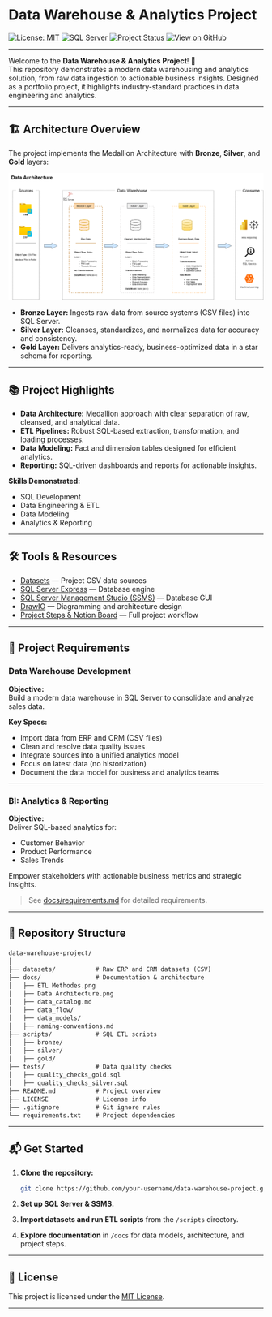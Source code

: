 # Data Warehouse & Analytics Project

[![License: MIT](https://img.shields.io/badge/License-MIT-blue.svg)](LICENSE)
[![SQL Server](https://img.shields.io/badge/SQL%20Server-Express-informational?logo=microsoftsqlserver)](https://www.microsoft.com/en-us/sql-server/sql-server-downloads)
[![Project Status](https://img.shields.io/badge/status-active-brightgreen.svg)](#)
[![View on GitHub](https://img.shields.io/badge/GitHub-Repository-black?logo=github)](https://github.com/BilalBoudjema/sql-data-warehoud-project)

---

Welcome to the **Data Warehouse & Analytics Project**! 🚀  
This repository demonstrates a modern data warehousing and analytics solution, from raw data ingestion to actionable business insights. Designed as a portfolio project, it highlights industry-standard practices in data engineering and analytics.

---

## 🏗️ Architecture Overview

The project implements the Medallion Architecture with **Bronze**, **Silver**, and **Gold** layers:

![Data Architecture](docs/Data%20Architecture.png)

- **Bronze Layer:** Ingests raw data from source systems (CSV files) into SQL Server.
- **Silver Layer:** Cleanses, standardizes, and normalizes data for accuracy and consistency.
- **Gold Layer:** Delivers analytics-ready, business-optimized data in a star schema for reporting.

---

## 📚 Project Highlights

- **Data Architecture:** Medallion approach with clear separation of raw, cleansed, and analytical data.
- **ETL Pipelines:** Robust SQL-based extraction, transformation, and loading processes.
- **Data Modeling:** Fact and dimension tables designed for efficient analytics.
- **Reporting:** SQL-driven dashboards and reports for actionable insights.

**Skills Demonstrated:**
- SQL Development
- Data Engineering & ETL
- Data Modeling
- Analytics & Reporting

---

## 🛠️ Tools & Resources

- [Datasets](datasets/) — Project CSV data sources
- [SQL Server Express](https://www.microsoft.com/en-us/sql-server/sql-server-downloads) — Database engine
- [SQL Server Management Studio (SSMS)](https://learn.microsoft.com/en-us/sql/ssms/download-sql-server-management-studio-ssms?view=sql-server-ver16) — Database GUI
- [DrawIO](https://www.drawio.com/) — Diagramming and architecture design
- [Project Steps & Notion Board](https://www.notion.so/Data-Warehouse-Project-DWH-SQL-19612792b7e0804cb6c1e4faa34b3b9f?source=copy_link) — Full project workflow

---

## 🚀 Project Requirements

### Data Warehouse Development

**Objective:**  
Build a modern data warehouse in SQL Server to consolidate and analyze sales data.

**Key Specs:**
- Import data from ERP and CRM (CSV files)
- Clean and resolve data quality issues
- Integrate sources into a unified analytics model
- Focus on latest data (no historization)
- Document the data model for business and analytics teams

---

### BI: Analytics & Reporting

**Objective:**  
Deliver SQL-based analytics for:

- Customer Behavior
- Product Performance
- Sales Trends

Empower stakeholders with actionable business metrics and strategic insights.

> See [docs/requirements.md](docs/requirements.md) for detailed requirements.

---

## 📁 Repository Structure

```plaintext
data-warehouse-project/
│
├── datasets/           # Raw ERP and CRM datasets (CSV)
├── docs/               # Documentation & architecture
│   ├── ETL Methodes.png
│   ├── Data Architecture.png
│   ├── data_catalog.md
│   ├── data_flow/
│   ├── data_models/
│   ├── naming-conventions.md
├── scripts/            # SQL ETL scripts
│   ├── bronze/
│   ├── silver/
│   ├── gold/
├── tests/              # Data quality checks
│   ├── quality_checks_gold.sql
│   ├── quality_checks_silver.sql
├── README.md           # Project overview
├── LICENSE             # License info
├── .gitignore          # Git ignore rules
└── requirements.txt    # Project dependencies
```

---

## 📬 Get Started

1. **Clone the repository:**  
    ```bash
    git clone https://github.com/your-username/data-warehouse-project.git
    ```

2. **Set up SQL Server & SSMS.**

3. **Import datasets and run ETL scripts** from the `/scripts` directory.

4. **Explore documentation** in `/docs` for data models, architecture, and project steps.

---

## 📄 License

This project is licensed under the [MIT License](LICENSE).

---
